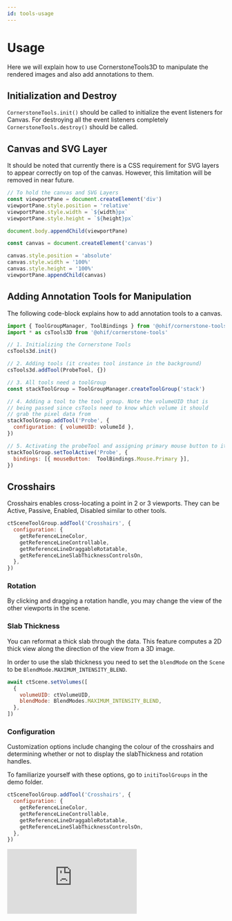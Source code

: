 ```yaml
---
id: tools-usage
---
```

# Usage
Here we will explain how to use CornerstoneTools3D to manipulate the rendered images and also add annotations to them.

## Initialization and Destroy
`CornerstoneTools.init()` should be called to initialize the event listeners for Canvas. For destroying all
the event listeners completely `CornerstoneTools.destroy()` should be called.

## Canvas and SVG Layer
It should be noted that currently there is a CSS requirement for
SVG layers to appear correctly on top of the canvas. However, this limitation will be removed in near future.

```js
// To hold the canvas and SVG Layers
const viewportPane = document.createElement('div')
viewportPane.style.position = 'relative'
viewportPane.style.width = `${width}px`
viewportPane.style.height = `${height}px`

document.body.appendChild(viewportPane)

const canvas = document.createElement('canvas')

canvas.style.position = 'absolute'
canvas.style.width = '100%'
canvas.style.height = '100%'
viewportPane.appendChild(canvas)
```


## Adding Annotation Tools for Manipulation
The following code-block explains how to add annotation tools to a canvas.

```js
import { ToolGroupManager, ToolBindings } from '@ohif/cornerstone-tools'
import * as csTools3D from '@ohif/cornerstone-tools'

// 1. Initializing the Cornerstone Tools
csTools3d.init()

// 2. Adding tools (it creates tool instance in the background)
csTools3d.addTool(ProbeTool, {})

// 3. All tools need a toolGroup
const stackToolGroup = ToolGroupManager.createToolGroup('stack')

// 4. Adding a tool to the tool group. Note the volumeUID that is
// being passed since csTools need to know which volume it should
// grab the pixel data from
stackToolGroup.addTool('Probe', {
  configuration: { volumeUID: volumeId },
})

// 5. Activating the probeTool and assigning primary mouse button to it.
stackToolGroup.setToolActive('Probe', {
  bindings: [{ mouseButton:  ToolBindings.Mouse.Primary }],
})
```


## Crosshairs
Crosshairs enables cross-locating a point in 2 or 3 viewports. They can be
Active, Passive, Enabled, Disabled similar to other tools.

```js
ctSceneToolGroup.addTool('Crosshairs', {
  configuration: {
    getReferenceLineColor,
    getReferenceLineControllable,
    getReferenceLineDraggableRotatable,
    getReferenceLineSlabThicknessControlsOn,
  },
})
```


### Rotation
By clicking and dragging a rotation handle, you may change the view of the other viewports in the scene.

### Slab Thickness
You can reformat a thick slab through the data. This feature computes a 2D thick view along the direction of the view from a 3D image.


In order to use the slab thickness you need to set the `blendMode` on the `Scene` to be `BlendMode.MAXIMUM_INTENSITY_BLEND`.


```js
await ctScene.setVolumes([
  {
    volumeUID: ctVolumeUID,
    blendMode: BlendModes.MAXIMUM_INTENSITY_BLEND,
  },
])
```
### Configuration
Customization options include changing the colour of the crosshairs and determining whether or not to display the slabThickness and rotation handles.

To familiarize yourself with these options, go to `initiToolGroups` in the demo folder.

```js
ctSceneToolGroup.addTool('Crosshairs', {
  configuration: {
    getReferenceLineColor,
    getReferenceLineControllable,
    getReferenceLineDraggableRotatable,
    getReferenceLineSlabThicknessControlsOn,
  },
})
```

<div style={{padding:"56.25% 0 0 0", position:"relative"}}>
    <iframe src="https://player.vimeo.com/video/601952835?badge=0&amp;autopause=0&amp;player_id=0&amp;app_id=58479&amp;h=abc1591622" frameBorder="0" allow="autoplay; fullscreen; picture-in-picture" allowFullScreen style= {{ position:"absolute",top:0,left:0,width:"100%",height:"100%"}} title="annotation-report"></iframe>
</div>
